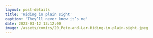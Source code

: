 ```yaml
---
layout: post-details
title: 'Hiding in plain sight'
caption: 'They’ll never know it’s me'
date: 2023-03-12 13:12:00
image: /assets/comics/20_Pete-and-Lar-Hiding-in-plain-sight.jpeg
---
```

